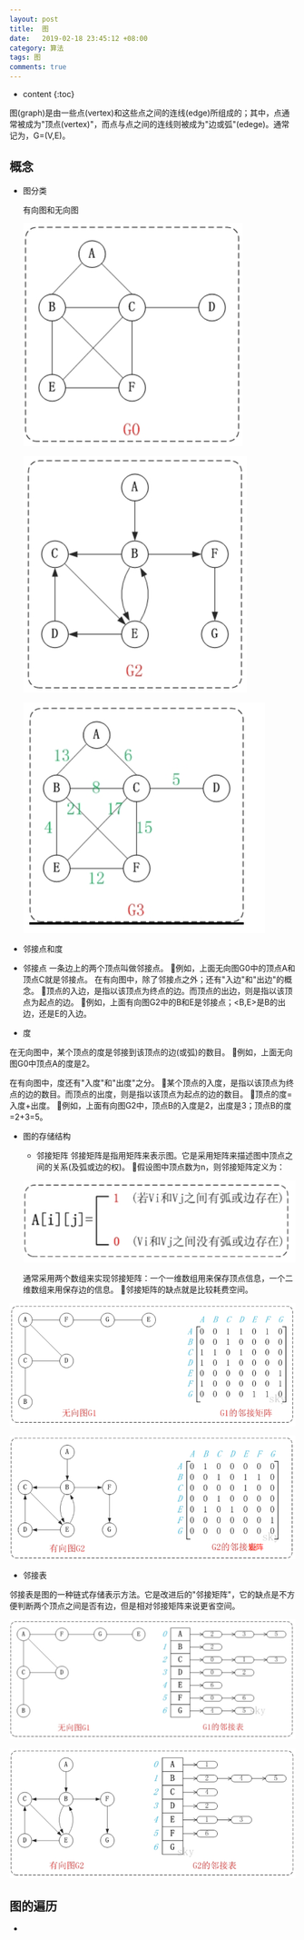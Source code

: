 ```yaml
---
layout: post
title:  图
date:   2019-02-18 23:45:12 +08:00
category: 算法
tags: 图
comments: true
---
```


* content
{:toc}

图(graph)是由一些点(vertex)和这些点之间的连线(edge)所组成的；其中，点通常被成为"顶点(vertex)"，而点与点之间的连线则被成为"边或弧"(edege)。通常记为，G=(V,E)。








## 概念

- 图分类

  有向图和无向图

  ![](https://raw.githubusercontent.com/qiuyadongsite/qiuyadongsite.github.io/master/_posts/images/PG01.png)

  ![](https://raw.githubusercontent.com/qiuyadongsite/qiuyadongsite.github.io/master/_posts/images/PG21.png)  

  ![](https://raw.githubusercontent.com/qiuyadongsite/qiuyadongsite.github.io/master/_posts/images/PG31.png)

- 邻接点和度
 - 邻接点
一条边上的两个顶点叫做邻接点。 例如，上面无向图G0中的顶点A和顶点C就是邻接点。
在有向图中，除了邻接点之外；还有"入边"和"出边"的概念。 顶点的入边，是指以该顶点为终点的边。而顶点的出边，则是指以该顶点为起点的边。 例如，上面有向图G2中的B和E是邻接点；<B,E>是B的出边，还是E的入边。
  - 度

  在无向图中，某个顶点的度是邻接到该顶点的边(或弧)的数目。 例如，上面无向图G0中顶点A的度是2。

  在有向图中，度还有"入度"和"出度"之分。 某个顶点的入度，是指以该顶点为终点的边的数目。而顶点的出度，则是指以该顶点为起点的边的数目。 顶点的度=入度+出度。 例如，上面有向图G2中，顶点B的入度是2，出度是3；顶点B的度=2+3=5。

- 图的存储结构

  - 邻接矩阵
  邻接矩阵是指用矩阵来表示图。它是采用矩阵来描述图中顶点之间的关系(及弧或边的权)。 假设图中顶点数为n，则邻接矩阵定义为：

  ![](https://raw.githubusercontent.com/qiuyadongsite/qiuyadongsite.github.io/master/_posts/images/p11.png)

  通常采用两个数组来实现邻接矩阵：一个一维数组用来保存顶点信息，一个二维数组来用保存边的信息。 邻接矩阵的缺点就是比较耗费空间。

![](https://raw.githubusercontent.com/qiuyadongsite/qiuyadongsite.github.io/master/_posts/images/p12.png)

![](https://raw.githubusercontent.com/qiuyadongsite/qiuyadongsite.github.io/master/_posts/images/p13.png)

  - 邻接表

  邻接表是图的一种链式存储表示方法。它是改进后的"邻接矩阵"，它的缺点是不方便判断两个顶点之间是否有边，但是相对邻接矩阵来说更省空间。

![](https://raw.githubusercontent.com/qiuyadongsite/qiuyadongsite.github.io/master/_posts/images/p141.png)  

![](https://raw.githubusercontent.com/qiuyadongsite/qiuyadongsite.github.io/master/_posts/images/p151.png)  

## 图的遍历

- 

